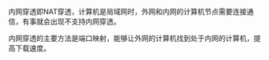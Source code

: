 ​	内网穿透即NAT穿透，计算机是局域网时，外网和内网的计算机节点需要连接通信，有事就会出现不支持内网穿透。

​	内网穿透的主要方法是端口映射，能够让外网的计算机找到处于内网的计算机，提高下载速度。



​	